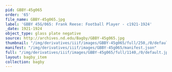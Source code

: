 ```yaml
---
pid: GBBY-45g065
order: '65'
file_name: GBBY-45g065.jpg
label: 'GBBY 45G/065: Frank Reese: Football Player - c1921-1924'
_date: 1921-1924
object_type: glass plate negative
source: http://archives.nd.edu/Bagby/GBBY-45g065.jpg
thumbnail: "/img/derivatives/iiif/images/GBBY-45g065/full/250,/0/default.jpg"
manifest: "/img/derivatives/iiif/images/GBBY-45g065/manifest.json"
full: "/img/derivatives/iiif/images/GBBY-45g065/full/1140,/0/default.jpg"
layout: bagby_item
collection: bagby
---
```

